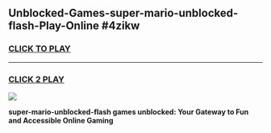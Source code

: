 
## Unblocked-Games-super-mario-unblocked-flash-Play-Online #4zikw
<h3>
<a href="https://news.freeplayer.one?title=super-mario-unblocked-flash&ref=3">CLICK TO PLAY</a></h3>
<hr>

<h3>
<a href="https://news.freeplayer.one?title=super-mario-unblocked-flash&ref=3">CLICK 2 PLAY</a>
  
</h3>

<a href="https://news.freeplayer.one?title=super-mario-unblocked-flash&ref=3"><img src="https://clearcache.store/games.png"></a>


**super-mario-unblocked-flash games unblocked: Your Gateway to Fun and Accessible Online Gaming**
